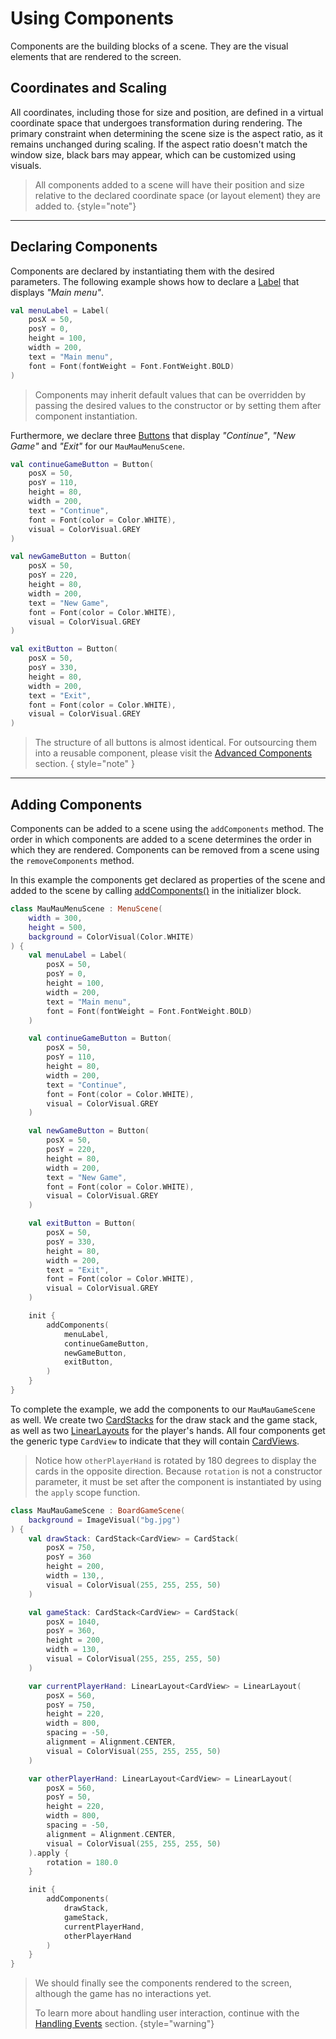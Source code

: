 [LabelKDoc]: /docs/tools.aqua.bgw.components.uicomponents/-label/index.html
[ButtonKDoc]: /docs/tools.aqua.bgw.components.uicomponents/-button/index.html
[CardStackKDoc]: /docs/tools.aqua.bgw.components.container/-card-stack/index.html
[CardViewKDoc]: /docs/tools.aqua.bgw.components.gamecomponentviews/-card-view/index.html
[LinearLayoutKDoc]: /docs/tools.aqua.bgw.components.container/-linear-layout/index.html
[addComponentsKDoc]: /docs/tools.aqua.bgw.core/-scene/add-components.html
[AdvancedComponents]: /guides/concepts/advanced-components
[HandlingEvents]: /guides/handling-events

# Using Components

Components are the building blocks of a scene. They are the visual elements that are rendered to the screen.

## Coordinates and Scaling

All coordinates, including those for size and position, are defined in a virtual coordinate space that undergoes transformation during rendering. The primary constraint when determining the scene size is the aspect ratio, as it remains unchanged during scaling. If the aspect ratio doesn't match the window size, black bars may appear, which can be customized using visuals.

> All components added to a scene will have their position and size relative to the declared coordinate space (or layout element) they are added to.
> {style="note"}

---

## Declaring Components

Components are declared by instantiating them with the desired parameters. The following example shows how to declare a [Label][LabelKDoc] that displays _"Main menu"_.

```kotlin
val menuLabel = Label(
    posX = 50,
    posY = 0,
    height = 100,
    width = 200,
    text = "Main menu",
    font = Font(fontWeight = Font.FontWeight.BOLD)
)
```

> Components may inherit default values that can be overridden by passing the desired values to the constructor or by setting them after component instantiation.

Furthermore, we declare three [Buttons][ButtonKDoc] that display _"Continue"_, _"New Game"_ and _"Exit"_ for our `MauMauMenuScene`.

```kotlin
val continueGameButton = Button(
    posX = 50,
    posY = 110,
    height = 80,
    width = 200,
    text = "Continue",
    font = Font(color = Color.WHITE),
    visual = ColorVisual.GREY
)

val newGameButton = Button(
    posX = 50,
    posY = 220,
    height = 80,
    width = 200,
    text = "New Game",
    font = Font(color = Color.WHITE),
    visual = ColorVisual.GREY
)

val exitButton = Button(
    posX = 50,
    posY = 330,
    height = 80,
    width = 200,
    text = "Exit",
    font = Font(color = Color.WHITE),
    visual = ColorVisual.GREY
)
```

> The structure of all buttons is almost identical. For outsourcing them into a reusable component, please visit the [Advanced Components][AdvancedComponents] section.
> { style="note" }

---

## Adding Components

Components can be added to a scene using the `addComponents` method. The order in which components are added to a scene determines the order in which they are rendered. Components can be removed from a scene using the `removeComponents` method.

In this example the components get declared as properties of the scene and added to the scene by
calling [addComponents()][addComponentsKDoc] in the initializer block.

```kotlin
class MauMauMenuScene : MenuScene(
    width = 300,
    height = 500,
    background = ColorVisual(Color.WHITE)
) {
    val menuLabel = Label(
        posX = 50,
        posY = 0,
        height = 100,
        width = 200,
        text = "Main menu",
        font = Font(fontWeight = Font.FontWeight.BOLD)
    )

    val continueGameButton = Button(
        posX = 50,
        posY = 110,
        height = 80,
        width = 200,
        text = "Continue",
        font = Font(color = Color.WHITE),
        visual = ColorVisual.GREY
    )

    val newGameButton = Button(
        posX = 50,
        posY = 220,
        height = 80,
        width = 200,
        text = "New Game",
        font = Font(color = Color.WHITE),
        visual = ColorVisual.GREY
    )

    val exitButton = Button(
        posX = 50,
        posY = 330,
        height = 80,
        width = 200,
        text = "Exit",
        font = Font(color = Color.WHITE),
        visual = ColorVisual.GREY
    )

    init {
        addComponents(
            menuLabel,
            continueGameButton,
            newGameButton,
            exitButton,
        )
    }
}
```

To complete the example, we add the components to our `MauMauGameScene` as well. We create two [CardStacks][CardStackKDoc] for the draw stack and the game stack, as well as two [LinearLayouts][LinearLayoutKDoc] for the player's hands. All four components get the generic type `CardView` to indicate that they will contain [CardViews][CardViewKDoc].

> Notice how `otherPlayerHand` is rotated by 180 degrees to display the cards in the opposite direction. Because `rotation` is not a constructor parameter, it must be set after the component is instantiated by using the `apply` scope function.

```kotlin
class MauMauGameScene : BoardGameScene(
    background = ImageVisual("bg.jpg")
) {
    val drawStack: CardStack<CardView> = CardStack(
        posX = 750,
        posY = 360
        height = 200,
        width = 130,,
        visual = ColorVisual(255, 255, 255, 50)
    )

    val gameStack: CardStack<CardView> = CardStack(
        posX = 1040,
        posY = 360,
        height = 200,
        width = 130,
        visual = ColorVisual(255, 255, 255, 50)
    )

    var currentPlayerHand: LinearLayout<CardView> = LinearLayout(
        posX = 560,
        posY = 750,
        height = 220,
        width = 800,
        spacing = -50,
        alignment = Alignment.CENTER,
        visual = ColorVisual(255, 255, 255, 50)
    )

    var otherPlayerHand: LinearLayout<CardView> = LinearLayout(
        posX = 560,
        posY = 50,
        height = 220,
        width = 800,
        spacing = -50,
        alignment = Alignment.CENTER,
        visual = ColorVisual(255, 255, 255, 50)
    ).apply {
        rotation = 180.0
    }

    init {
        addComponents(
            drawStack,
            gameStack,
            currentPlayerHand,
            otherPlayerHand
        )
    }
}
```

> We should finally see the components rendered to the screen, although the game has no interactions yet.
>
> To learn more about handling user interaction, continue with the [Handling Events][HandlingEvents] section.
> {style="warning"}
